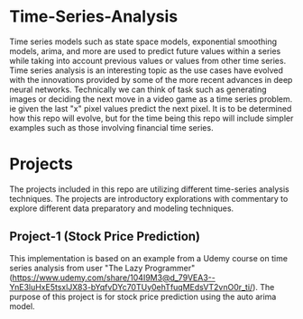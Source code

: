 # Time-Series-Analysis
Time series models such as state space models, exponential smoothing models, arima, and more are used to predict future values within a series while taking into account previous values or values from other time series. Time series analysis is an interesting topic as the use cases have evolved with the innovations provided by some of the more recent advances in deep neural networks. Technically we can think of task such as generating images or deciding the next move in a video game as a time series problem. ie given the last "x" pixel values predict the next pixel. It is to be determined how this repo will evolve, but for the time being this repo will include simpler examples such as those involving financial time series.

# Projects
The projects included in this repo are utilizing different time-series analysis techniques. The projects are introductory explorations with commentary to explore different data preparatory and modeling techniques. 

## Project-1 (Stock Price Prediction)
This implementation is based on an example from a Udemy course on time series analysis from user "The Lazy Programmer" (https://www.udemy.com/share/104I9M3@d_79VEA3--YnE3luHxE5tsxlJX83-bYqfvDYc70TUy0ehTfuqMEdsVT2vnO0r_ti/). The purpose of this project is for stock price prediction using the auto arima model. 

